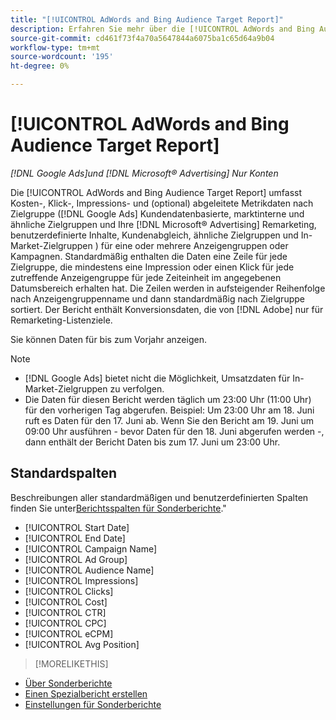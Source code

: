 ```yaml
---
title: "[!UICONTROL AdWords and Bing Audience Target Report]"
description: Erfahren Sie mehr über die [!UICONTROL AdWords and Bing Audience Target Report].
source-git-commit: cd461f73f4a70a5647844a6075ba1c65d64a9b04
workflow-type: tm+mt
source-wordcount: '195'
ht-degree: 0%

---
```


# [!UICONTROL AdWords and Bing Audience Target Report]

*[!DNL Google Ads]und [!DNL Microsoft® Advertising] Nur Konten*

Die [!UICONTROL AdWords and Bing Audience Target Report] umfasst Kosten-, Klick-, Impressions- und (optional) abgeleitete Metrikdaten nach Zielgruppe ([!DNL Google Ads] Kundendatenbasierte, marktinterne und ähnliche Zielgruppen und Ihre [!DNL Microsoft® Advertising] Remarketing, benutzerdefinierte Inhalte, Kundenabgleich, ähnliche Zielgruppen und In-Market-Zielgruppen ) für eine oder mehrere Anzeigengruppen oder Kampagnen. Standardmäßig enthalten die Daten eine Zeile für jede Zielgruppe, die mindestens eine Impression oder einen Klick für jede zutreffende Anzeigengruppe für jede Zeiteinheit im angegebenen Datumsbereich erhalten hat. Die Zeilen werden in aufsteigender Reihenfolge nach Anzeigengruppenname und dann standardmäßig nach Zielgruppe sortiert. Der Bericht enthält Konversionsdaten, die von [!DNL Adobe] nur für Remarketing-Listenziele.

Sie können Daten für bis zum Vorjahr anzeigen.

>[!NOTE]
>
>* [!DNL Google Ads] bietet nicht die Möglichkeit, Umsatzdaten für In-Market-Zielgruppen zu verfolgen.
>* Die Daten für diesen Bericht werden täglich um 23:00 Uhr (11:00 Uhr) für den vorherigen Tag abgerufen. Beispiel: Um 23:00 Uhr am 18. Juni ruft es Daten für den 17. Juni ab. Wenn Sie den Bericht am 19. Juni um 09:00 Uhr ausführen - bevor Daten für den 18. Juni abgerufen werden -, dann enthält der Bericht Daten bis zum 17. Juni um 23:00 Uhr.


## Standardspalten

Beschreibungen aller standardmäßigen und benutzerdefinierten Spalten finden Sie unter[Berichtsspalten für Sonderberichte](specialty-report-columns.md).&quot;

* [!UICONTROL Start Date]
* [!UICONTROL End Date]
* [!UICONTROL Campaign Name]
* [!UICONTROL Ad Group]
* [!UICONTROL Audience Name]
* [!UICONTROL Impressions]
* [!UICONTROL Clicks]
* [!UICONTROL Cost]
* [!UICONTROL CTR]
* [!UICONTROL CPC]
* [!UICONTROL eCPM]
* [!UICONTROL Avg Position]

>[!MORELIKETHIS]
* [Über Sonderberichte](specialty-report-about.md)
* [Einen Spezialbericht erstellen](specialty-report-generate.md)
* [Einstellungen für Sonderberichte](specialty-report-settings.md)

